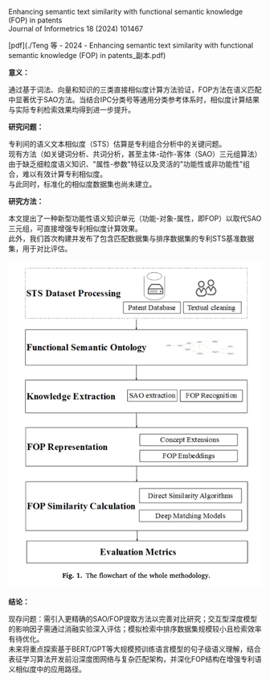 Enhancing semantic text similarity with functional semantic knowledge (FOP) in patents  
Journal of Informetrics 18 (2024) 101467

[pdf](./Teng 等 - 2024 - Enhancing semantic text similarity with functional semantic knowledge (FOP) in patents_副本.pdf)  

**意义：**  

通过基于词法、向量和知识的三类直接相似度计算方法验证，FOP方法在语义匹配中显著优于SAO方法。当结合IPC分类号等通用分类参考体系时，相似度计算结果与实际专利检索效果均得到进一步提升。


**研究问题：** 

专利间的语义文本相似度（STS）估算是专利组合分析中的关键问题。  
现有方法（如关键词分析、共词分析，甚至主体-动作-客体（SAO）三元组算法）由于缺乏细粒度语义知识、"属性-参数"特征以及灵活的"功能性或非功能性"组合，难以有效计算专利相似度。  
与此同时，标准化的相似度数据集也尚未建立。

**研究方法：**

本文提出了一种新型功能性语义知识单元（功能-对象-属性，即FOP）以取代SAO三元组，可直接增强专利相似度计算效果。  
此外，我们首次构建并发布了包含匹配数据集与排序数据集的专利STS基准数据集，用于对比评估。

![截屏2025-03-19 11.36.49.png](%E6%88%AA%E5%B1%8F2025-03-19%2011.36.49.png)

**结论：** 

现存问题：需引入更精确的SAO/FOP提取方法以完善对比研究；交互型深度模型的影响因子需通过消融实验深入评估；模拟检索中排序数据集规模较小且检索效率有待优化。  
未来将重点探索基于BERT/GPT等大规模预训练语言模型的句子级语义理解，结合表征学习算法开发前沿深度图网络与复杂匹配架构，并深化FOP结构在增强专利语义相似度中的应用路径。
